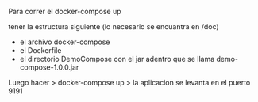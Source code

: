 Para correr el docker-compose up

tener la estructura siguiente (lo necesario se encuantra en /doc)

- el archivo docker-compose
- el Dockerfile
- el directorio DemoCompose con el jar adentro que se llama demo-compose-1.0.0.jar

Luego hacer
    > docker-compose up
    > la aplicacion se levanta en el puerto 9191
